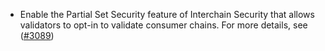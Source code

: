 - Enable the Partial Set Security feature of Interchain Security that allows 
  validators to opt-in to validate consumer chains. For more details, see 
  ([\#3089](https://github.com/cosmos/gaia/pull/3089))
